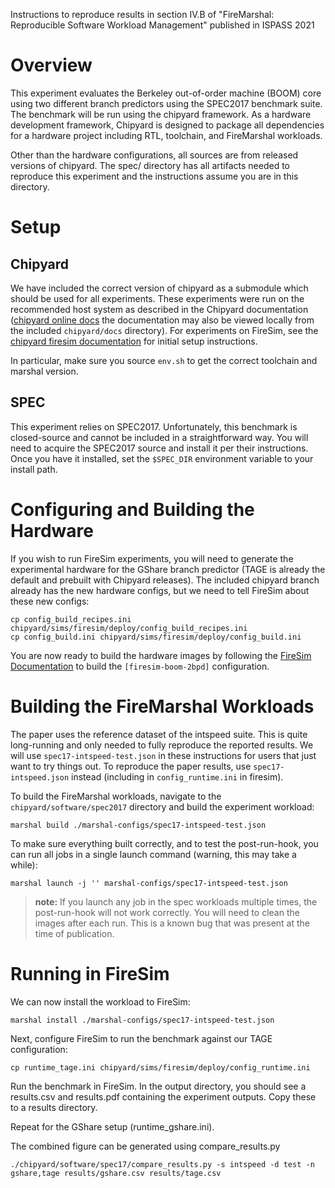 Instructions to reproduce results in section IV.B of "FireMarshal: Reproducible
Software Workload Management" published in ISPASS 2021

# Overview
This experiment evaluates the Berkeley out-of-order machine (BOOM) core using
two different branch predictors using the SPEC2017 benchmark suite. The
benchmark will be run using the chipyard framework. As a hardware development
framework, Chipyard is designed to package all dependencies for a hardware
project including RTL, toolchain, and FireMarshal workloads. 

Other than the hardware configurations, all sources are from released versions
of chipyard. The spec/ directory has all artifacts needed to reproduce this
experiment and the instructions assume you are in this directory.

# Setup
## Chipyard
We have included the correct version of chipyard as a submodule which should be
used for all experiments. These experiments were run on the recommended host
system as described in the Chipyard documentation ([chipyard online
docs](https://chipyard.readthedocs.io/en/1.3.0/Chipyard-Basics/Initial-Repo-Setup.html)
the documentation may also be viewed locally from the included
`chipyard/docs` directory). For experiments on FireSim, see the [chipyard
firesim
documentation](https://chipyard.readthedocs.io/en/1.3.0/Simulation/FPGA-Accelerated-Simulation.html#firesim-sim-intro)
for initial setup instructions.

In particular, make sure you source `env.sh` to get the correct toolchain and marshal version.

## SPEC
This experiment relies on SPEC2017. Unfortunately, this benchmark is
closed-source and cannot be included in a straightforward way. You will need to
acquire the SPEC2017 source and install it per their instructions. Once you
have it installed, set the `$SPEC_DIR` environment variable to your install path.

# Configuring and Building the Hardware
If you wish to run FireSim experiments, you will need to generate the
experimental hardware for the GShare branch predictor (TAGE is already the
default and prebuilt with Chipyard releases). The included chipyard branch
already has the new hardware configs, but we need to tell FireSim about these
new configs:

    cp config_build_recipes.ini chipyard/sims/firesim/deploy/config_build_recipes.ini
    cp config_build.ini chipyard/sims/firesim/deploy/config_build.ini

You are now ready to build the hardware images by following the [FireSim
Documentation](https://docs.fires.im/en/1.10.0/Building-a-FireSim-AFI.html) to
build the `[firesim-boom-2bpd]` configuration.

# Building the FireMarshal Workloads
The paper uses the reference dataset of the intspeed suite. This is quite
long-running and only needed to fully reproduce the reported results. We will
use `spec17-intspeed-test.json` in these instructions for users that just want to
try things out. To reproduce the paper results, use `spec17-intspeed.json`
instead (including in `config_runtime.ini` in firesim).

To build the FireMarshal workloads, navigate to the `chipyard/software/spec2017`
directory and build the experiment workload:

    marshal build ./marshal-configs/spec17-intspeed-test.json

To make sure everything built correctly, and to test the post-run-hook, you can
run all jobs in a single launch command (warning, this may take a while):

    marshal launch -j '' marshal-configs/spec17-intspeed-test.json

> **note:** If you launch any job in the spec workloads multiple times, the
> post-run-hook will not work correctly. You will need to clean the images
> after each run. This is a known bug that was present at the time of
> publication.

# Running in FireSim
We can now install the workload to FireSim:

    marshal install ./marshal-configs/spec17-intspeed-test.json

Next, configure FireSim to run the benchmark against our TAGE configuration:

    cp runtime_tage.ini chipyard/sims/firesim/deploy/config_runtime.ini

Run the benchmark in FireSim. In the output directory, you should see a
results.csv and results.pdf containing the experiment outputs. Copy these to a
results directory.

Repeat for the GShare setup (runtime_gshare.ini).

The combined figure can be generated using compare_results.py

    ./chipyard/software/spec17/compare_results.py -s intspeed -d test -n gshare,tage results/gshare.csv results/tage.csv
